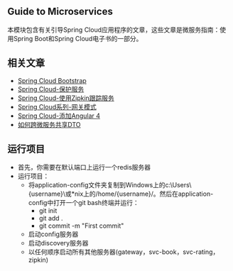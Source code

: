 ## Guide to Microservices

本模块包含有关引导Spring Cloud应用程序的文章，这些文章是微服务指南：使用Spring Boot和Spring Cloud电子书的一部分。

## 相关文章

+ [Spring Cloud Bootstrap](http://tu-yucheng.github.io/springcloud/2023/05/13/spring-cloud-bootstrapping.html)
+ [Spring Cloud-保护服务](http://tu-yucheng.github.io/springcloud/2023/05/13/spring-cloud-securing-services.html)
+ [Spring Cloud-使用Zipkin跟踪服务](http://tu-yucheng.github.io/springcloud/2023/05/13/tracing-services-with-zipkin.html)
+ [Spring Cloud系列-网关模式](http://tu-yucheng.github.io/springcloud/2023/05/13/spring-cloud-gateway-pattern.html)
+ [Spring Cloud-添加Angular 4](http://tu-yucheng.github.io/springcloud/2023/05/13/spring-cloud-angular.html)
+ [如何跨微服务共享DTO](http://tu-yucheng.github.io/springcloud/2023/05/13/java-microservices-share-dto.html)

## 运行项目

- 首先，你需要在默认端口上运行一个redis服务器
- 运行项目：
  - 将application-config文件夹复制到Windows上的c:\Users\\{username}\或*nix上的/home/{username}/。然后在application-config中打开一个git bash终端并运行：
    - git init
    - git add .
    - git commit -m "First commit"
  - 启动config服务器
  - 启动discovery服务器
  - 以任何顺序启动所有其他服务器(gateway，svc-book，svc-rating，zipkin)